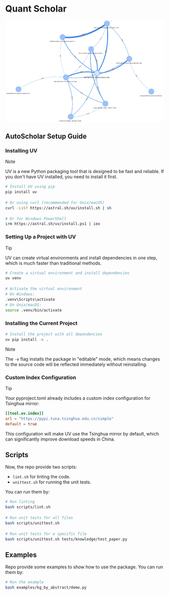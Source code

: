 # Quant Scholar

![demo-kg-abstract](./asset/demo-kg-abstract.png)

## AutoScholar Setup Guide

### Installing UV

> [!Note]
> UV is a new Python packaging tool that is designed to be fast and reliable. If you don't have UV installed, you need to install it first.

```bash
# Install UV using pip
pip install uv

# Or using curl (recommended for Unix/macOS)
curl -LsSf https://astral.sh/uv/install.sh | sh

# Or for Windows PowerShell
irm https://astral.sh/uv/install.ps1 | iex
```

### Setting Up a Project with UV

> [!Tip]
> UV can create virtual environments and install dependencies in one step, which is much faster than traditional methods.

```bash
# Create a virtual environment and install dependencies
uv venv

# Activate the virtual environment
# On Windows:
.venv\Scripts\activate
# On Unix/macOS:
source .venv/bin/activate
```

### Installing the Current Project

```bash
# Install the project with all dependencies
uv pip install -e .
```

> [!Note]
> The `-e` flag installs the package in "editable" mode, which means changes to the source code will be reflected immediately without reinstalling.

### Custom Index Configuration

> [!Tip]
> Your pyproject.toml already includes a custom index configuration for Tsinghua mirror:

```toml
[[tool.uv.index]]
url = "https://pypi.tuna.tsinghua.edu.cn/simple"
default = true
```

This configuration will make UV use the Tsinghua mirror by default, which can significantly improve download speeds in China.

## Scripts

Now, the repo provide two scripts:

- `lint.sh` for linting the code.
- `unittest.sh` for running the unit tests.

You can run them by:

```bash
# Run linting
bash scripts/lint.sh

# Run unit tests for all files
bash scripts/unittest.sh

# Run unit tests for a specific file
bash scripts/unittest.sh tests/knowledge/test_paper.py
```

## Examples

Repo provide some examples to show how to use the package. You can run them by:

```bash
# Run the example
bash examples/kg_by_abstract/demo.py
```
